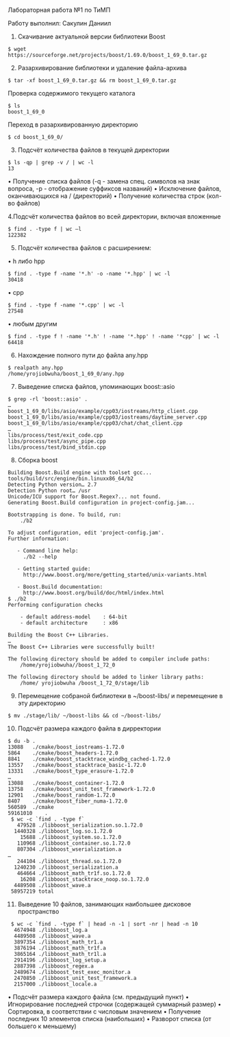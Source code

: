 Лабораторная работа №1 по ТиМП

Работу выполнил: Сакулин Даниил

1. Скачивание актуальной версии библиотеки Boost

```
$ wget https://sourceforge.net/projects/boost/1.69.0/boost_1_69_0.tar.gz
```

2. Разархивирование библиотеки и удаление файла-архива

```
$ tar -xf boost_1_69_0.tar.gz && rm boost_1_69_0.tar.gz
```

Проверка содержимого текущего каталога

```
$ ls
boost_1_69_0
```

Переход в разархивированную директорию

```
$ cd boost_1_69_0/
```

3. Подсчёт количества файлов в текущей директории

```
$ ls -qp | grep -v / | wc -l
13
```
•	Получение списка файлов (-q - замена спец. символов на знак вопроса, -p - отображение суффиксов названий)
•	Исключение файлов, оканчивающихся на / (директорий)
•	Получение количества строк (кол-во файлов)

4.Подсчёт количества файлов во всей директории, включая вложенные

```
$ find . -type f | wc –l
122382
```

5. Подсчёт количества файлов с расширением:

•	h либо hpp

```
$ find . -type f -name '*.h' -o -name '*.hpp' | wc -l
30418
```

•	cpp

```
$ find . -type f -name '*.cpp' | wc -l
27548
```

•	любым другим

```
$ find . -type f ! -name '*.h' ! -name '*.hpp' ! -name '*cpp' | wc -l
64418
```

6. Нахождение полного пути до файла any.hpp

```
$ realpath any.hpp
/home/yrojiobwuha/boost_1_69_0/any.hpp
```

7. Выведение списка файлов, упоминающих boost::asio

```
$ grep -rl 'boost::asio' .
…
boost_1_69_0/libs/asio/example/cpp03/iostreams/http_client.cpp
boost_1_69_0/libs/asio/example/cpp03/iostreams/daytime_server.cpp
boost_1_69_0/libs/asio/example/cpp03/chat/chat_client.cpp
…
libs/process/test/exit_code.cpp
libs/process/test/async_pipe.cpp
libs/process/test/bind_stdin.cpp
```

8. Сборка boost

```$ ./bootstrap.sh
Building Boost.Build engine with toolset gcc... tools/build/src/engine/bin.linuxx86_64/b2
Detecting Python version… 2.7
Detection Python root… /usr
Unicode/ICU support for Boost.Regex?... not found.
Generating Boost.Build configuration in project-config.jam...

Bootstrapping is done. To build, run:
    ./b2

To adjust configuration, edit 'project-config.jam'.
Further information:

   - Command line help:
     ./b2 --help

   - Getting started guide: 
     http://www.boost.org/more/getting_started/unix-variants.html

   - Boost.Build documentation:
     http://www.boost.org/build/doc/html/index.html
$ ./b2
Performing configuration checks

    - default address-model    : 64-bit
    - default architecture     : x86

Building the Boost C++ Libraries.
…
The Boost C++ Libraries were successfully built!

The following directory should be added to compiler include paths:
    /home/yrojiobwuha//boost_1_72_0

The following directory should be added to linker library paths:
    /home/ yrojiobwuha /boost_1_72_0/stage/lib
```

9. Перемещение собраной библиотеки в ~/boost-libs/ и перемещение в эту директорию

```
$ mv ./stage/lib/ ~/boost-libs && cd ~/boost-libs/
```

10. Подсчёт размера каждого файла в дирректории

```
$ du -b .
13088	./cmake/boost_iostreams-1.72.0
5864	./cmake/boost_headers-1.72.0
8841	./cmake/boost_stacktrace_windbg_cached-1.72.0
13557	./cmake/boost_stacktrace_basic-1.72.0
13331	./cmake/boost_type_erasure-1.72.0
…
13088	./cmake/boost_container-1.72.0
13758	./cmake/boost_unit_test_framework-1.72.0
12901	./cmake/boost_random-1.72.0
8407	./cmake/boost_fiber_numa-1.72.0
560589	./cmake
59161010	.
 $ wc -c `find . -type f`
   479528 ./libboost_serialization.so.1.72.0
  1440328 ./libboost_log.so.1.72.0
    15688 ./libboost_system.so.1.72.0
   110968 ./libboost_container.so.1.72.0
   807304 ./libboost_wserialization.a
…
   244104 ./libboost_thread.so.1.72.0
  1240230 ./libboost_serialization.a
   464664 ./libboost_math_tr1f.so.1.72.0
    16208 ./libboost_stacktrace_noop.so.1.72.0
  4489508 ./libboost_wave.a
 58957219 total
 ```
11. Выведение 10 файлов, занимающих наибольшее дисковое пространство

```
 $ wc -c `find . -type f` | head -n -1 | sort -nr | head -n 10
  4674948 ./libboost_log.a
  4489508 ./libboost_wave.a
  3897354 ./libboost_math_tr1.a
  3876194 ./libboost_math_tr1f.a
  3865164 ./libboost_math_tr1l.a
  2914196 ./libboost_log_setup.a
  2887398 ./libboost_regex.a
  2489674 ./libboost_test_exec_monitor.a
  2470850 ./libboost_unit_test_framework.a
  2157000 ./libboost_locale.a
```
•	Подсчёт размера каждого файла (см. предыдущий пункт)
•	Игнорирование последней строчки (содержащей суммарный размер)
•	Сортировка, в соответствии с числовым значением
•	Получение последних 10 элементов списка (наибольших)
•	Разворот списка (от большего к меньшему)

